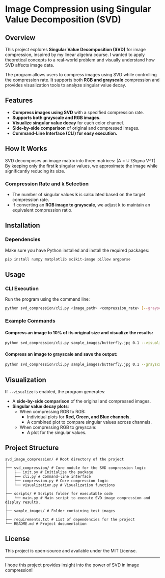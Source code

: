 # Image Compression using Singular Value Decomposition (SVD)

## Overview

This project explores **Singular Value Decomposition (SVD)** for image compression, inspired by my linear algebra course. I wanted to apply theoretical concepts to a real-world problem and visually understand how SVD affects image data.

The program allows users to compress images using SVD while controlling the compression rate. It supports both **RGB and grayscale** compression and provides visualization tools to analyze singular value decay.

## Features

- **Compress images using SVD** with a specified compression rate.
- **Supports both grayscale and RGB images.**
- **Visualize singular value decay** for each color channel.
- **Side-by-side comparison** of original and compressed images.
- **Command-Line Interface (CLI) for easy execution.**

## How It Works

SVD decomposes an image matrix into three matrices: \(A = U \Sigma V^T\) By keeping only the first **k** singular values, we approximate the image while significantly reducing its size.

### **Compression Rate and k Selection**

- The number of singular values **k** is calculated based on the target compression rate.
- If converting an **RGB image to grayscale**, we adjust k to maintain an equivalent compression ratio.

## Installation

### **Dependencies**

Make sure you have Python installed and install the required packages:

```sh
pip install numpy matplotlib scikit-image pillow argparse
```

## Usage

### **CLI Execution**

Run the program using the command line:

```sh
python svd_compression/cli.py <image_path> <compression_rate> [--grayscale] [--visualize] [--output <output_path>]
```

### **Example Commands**

#### **Compress an image to 10% of its original size and visualize the results:**

```sh
python svd_compression/cli.py sample_images/butterfly.jpg 0.1 --visualize
```

#### **Compress an image to grayscale and save the output:**

```sh
python svd_compression/cli.py sample_images/butterfly.jpg 0.1 --grayscale --output compressed_butterfly.jpg
```

## Visualization

If `--visualize` is enabled, the program generates:

- A **side-by-side comparison** of the original and compressed images.
- **Singular value decay plots**:
  - When compressing RGB to RGB:
      - Individual plots for **Red, Green, and Blue channels**.
      - A combined plot to compare singular values across channels.
  - When compressing RGB to greyscale:
      - A plot for the singular values.

## Project Structure

```
svd_image_compression/ # Root directory of the project
│
├── svd_compression/ # Core module for the SVD compression logic
│   ├── init.py # Initialize the package
│   ├── cli.py # Command-line interface
│   ├── compression.py # Core compression logic
│   └── visualization.py # Visualization functions
│
├── scripts/ # Scripts folder for executable code
│   └── main.py # Main script to execute SVD image compression and display results.
│
├── sample_images/ # Folder containing test images
│
├── requirements.txt # List of dependencies for the project
└── README.md # Project documentation
```

## License

This project is open-source and available under the MIT License.

---

I hope this project provides insight into the power of SVD in image compression!

